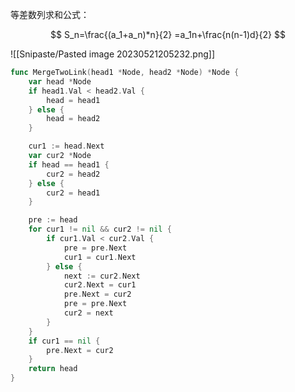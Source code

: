 等差数列求和公式：

$$
	S_n=\frac{(a_1+a_n)*n}{2}
	=a_1n+\frac{n(n-1)d}{2}
$$

![[Snipaste/Pasted image 20230521205232.png]]

```go
func MergeTwoLink(head1 *Node, head2 *Node) *Node {
	var head *Node
	if head1.Val < head2.Val {
		head = head1
	} else {
		head = head2
	}

	cur1 := head.Next
	var cur2 *Node
	if head == head1 {
		cur2 = head2
	} else {
		cur2 = head1
	}

	pre := head
	for cur1 != nil && cur2 != nil {
		if cur1.Val < cur2.Val {
			pre = pre.Next
			cur1 = cur1.Next
		} else {
			next := cur2.Next
			cur2.Next = cur1
			pre.Next = cur2
			pre = pre.Next
			cur2 = next
		}
	}
	if cur1 == nil {
		pre.Next = cur2
	}
	return head
}

```
